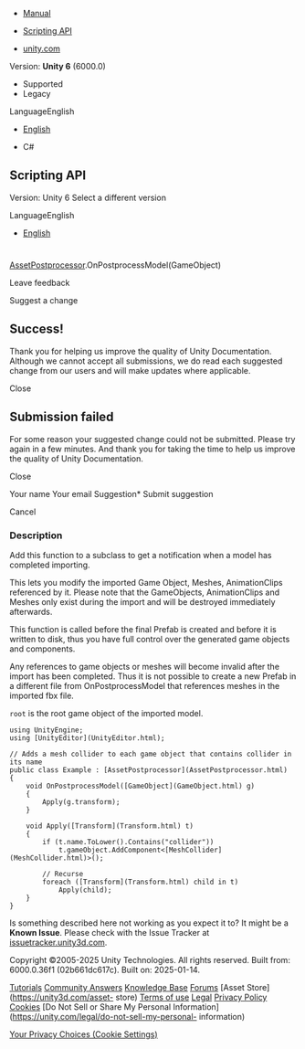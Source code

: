 [ ]()

  * [Manual](../Manual/index.html)
  * [Scripting API](../ScriptReference/index.html)

  * [unity.com](https://unity.com/)

Version: **Unity 6** (6000.0)

  * Supported
  * Legacy

LanguageEnglish

  * [English]()

  * C#

[ ](https://docs.unity3d.com)

## Scripting API

Version: Unity 6 Select a different version

LanguageEnglish

  * [English]()

#
[AssetPostprocessor](AssetPostprocessor.html).OnPostprocessModel(GameObject)

Leave feedback

Suggest a change

## Success!

Thank you for helping us improve the quality of Unity Documentation. Although
we cannot accept all submissions, we do read each suggested change from our
users and will make updates where applicable.

Close

## Submission failed

For some reason your suggested change could not be submitted. Please <a>try
again</a> in a few minutes. And thank you for taking the time to help us
improve the quality of Unity Documentation.

Close

Your name Your email Suggestion* Submit suggestion

Cancel

[ ]()

### Description

Add this function to a subclass to get a notification when a model has
completed importing.

This lets you modify the imported Game Object, Meshes, AnimationClips
referenced by it. Please note that the GameObjects, AnimationClips and Meshes
only exist during the import and will be destroyed immediately afterwards.  
  
This function is called before the final Prefab is created and before it is
written to disk, thus you have full control over the generated game objects
and components.  
  
Any references to game objects or meshes will become invalid after the import
has been completed. Thus it is not possible to create a new Prefab in a
different file from OnPostprocessModel that references meshes in the imported
fbx file.  
  
`root` is the root game object of the imported model.

    
    
    using UnityEngine;
    using [UnityEditor](UnityEditor.html);  
      
    // Adds a mesh collider to each game object that contains collider in its name
    public class Example : [AssetPostprocessor](AssetPostprocessor.html)
    {
        void OnPostprocessModel([GameObject](GameObject.html) g)
        {
            Apply(g.transform);
        }  
      
        void Apply([Transform](Transform.html) t)
        {
            if (t.name.ToLower().Contains("collider"))
                t.gameObject.AddComponent<[MeshCollider](MeshCollider.html)>();  
      
            // Recurse
            foreach ([Transform](Transform.html) child in t)
                Apply(child);
        }
    }
    

Is something described here not working as you expect it to? It might be a
**Known Issue**. Please check with the Issue Tracker at
[issuetracker.unity3d.com](https://issuetracker.unity3d.com).

Copyright ©2005-2025 Unity Technologies. All rights reserved. Built from:
6000.0.36f1 (02b661dc617c). Built on: 2025-01-14.

[Tutorials](https://unity3d.com/learn) [Community
Answers](https://answers.unity3d.com) [Knowledge
Base](https://support.unity3d.com/hc/en-us)
[Forums](https://forum.unity3d.com) [Asset Store](https://unity3d.com/asset-
store) [Terms of use](https://docs.unity3d.com/Manual/TermsOfUse.html)
[Legal](https://unity.com/legal) [Privacy
Policy](https://unity.com/legal/privacy-policy)
[Cookies](https://unity.com/legal/cookie-policy) [Do Not Sell or Share My
Personal Information](https://unity.com/legal/do-not-sell-my-personal-
information)

[Your Privacy Choices (Cookie Settings)](javascript:void\(0\);)

